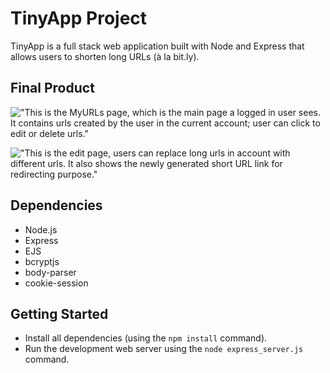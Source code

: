 # TinyApp Project

TinyApp is a full stack web application built with Node and Express that allows users to shorten long URLs (à la bit.ly).

## Final Product

!["This is the MyURLs page, which is the main page a logged in user sees. It contains urls created by the user in the current account; user can click to edit or delete urls."](#)


!["This is the edit page, users can replace long urls in account with different urls. It also shows the newly generated short URL link for redirecting purpose."](#)

## Dependencies

- Node.js
- Express
- EJS
- bcryptjs
- body-parser
- cookie-session

## Getting Started

- Install all dependencies (using the `npm install` command).
- Run the development web server using the `node express_server.js` command.